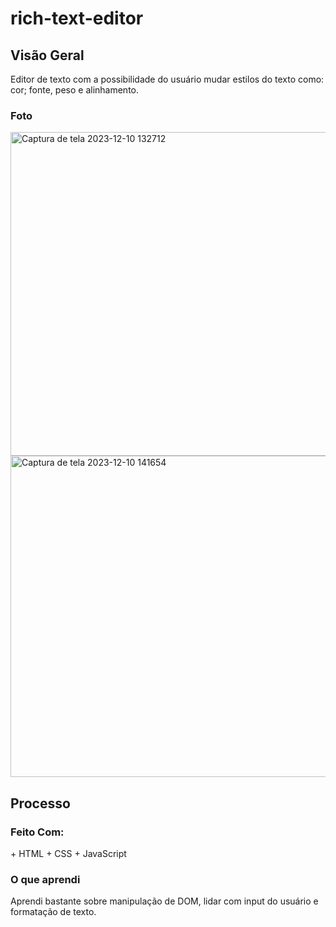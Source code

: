 # rich-text-editor
<h2>Visão Geral</h2>
<p> Editor de texto com a possibilidade do usuário mudar estilos do texto como: cor; fonte, peso e alinhamento. </p>
<h3> Foto </h3> 
<img width="518" alt="Captura de tela 2023-12-10 132712" src="https://github.com/vittorpeli/rich-text-editor/assets/58227840/59a2987c-f156-4d2f-b67f-8984bb27a795">
<img width="514" alt="Captura de tela 2023-12-10 141654" src="https://github.com/vittorpeli/rich-text-editor/assets/58227840/71a1390e-4ff5-4e63-8061-472f4428e5fe">
<br> 
<h2>Processo</h2>
<h3>Feito Com:</h3>
+ HTML
+ CSS
+ JavaScript
<br>
<h3> O que aprendi </h3>
Aprendi bastante sobre manipulação de DOM, lidar com input do usuário e formatação de texto.
